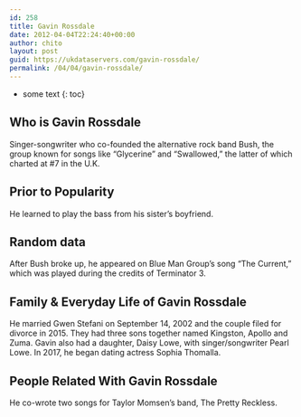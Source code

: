 ```yaml
---
id: 258
title: Gavin Rossdale
date: 2012-04-04T22:24:40+00:00
author: chito
layout: post
guid: https://ukdataservers.com/gavin-rossdale/
permalink: /04/04/gavin-rossdale/
---
```


* some text
{: toc}


## Who is  Gavin Rossdale
                  
                  
                  
Singer-songwriter who co-founded the alternative rock band Bush, the group known for songs like &#8220;Glycerine&#8221; and &#8220;Swallowed,&#8221; the latter of which charted at #7 in the U.K.
                  
                
                
                
## Prior to Popularity 
                  
                  
                  
He learned to play the bass from his sister&#8217;s boyfriend.
                  
                
                
                
## Random data 
                  
                  
                  
After Bush broke up, he appeared on Blue Man Group&#8217;s song &#8220;The Current,&#8221; which was played during the credits of Terminator 3.
                  
                
                
                
## Family & Everyday Life of Gavin Rossdale
                  
                  
                  
He married Gwen Stefani on September 14, 2002 and the couple filed for divorce in 2015. They had three sons together named Kingston, Apollo and Zuma. Gavin also had a daughter, Daisy Lowe, with singer/songwriter Pearl Lowe. In 2017, he began dating actress Sophia Thomalla.
                  
                
                
                
## People Related With  Gavin Rossdale
                  
                  
                  
He co-wrote two songs for Taylor Momsen&#8217;s band, The Pretty Reckless.
                  
                
              
            
          
          
          
    
    
  
